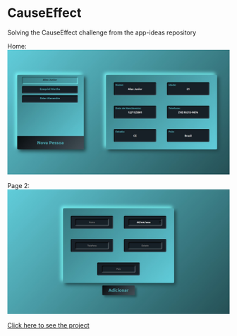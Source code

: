 # CauseEffect
Solving the CauseEffect challenge from the app-ideas repository

Home:
![CauseEffect-Img](./src/imgs/CauseEffect.png)

Page 2:
![CauseEffect-Img](./src/imgs/CauseEffect2.png)

<a href="https://alexjr22.github.io/CauseEffect/">Click here to see the project</a>
